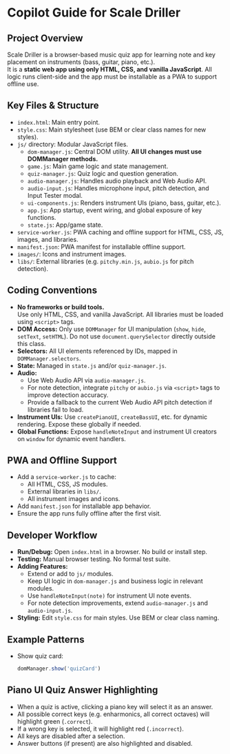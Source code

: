 # Copilot Guide for Scale Driller

## Project Overview
Scale Driller is a browser-based music quiz app for learning note and key placement on instruments (bass, guitar, piano, etc.).  
It is a **static web app using only HTML, CSS, and vanilla JavaScript**. All logic runs client-side and the app must be installable as a PWA to support offline use.

## Key Files & Structure
- `index.html`: Main entry point.
- `style.css`: Main stylesheet (use BEM or clear class names for new styles).
- `js/` directory: Modular JavaScript files.
  - `dom-manager.js`: Central DOM utility. **All UI changes must use DOMManager methods.**
  - `game.js`: Main game logic and state management.
  - `quiz-manager.js`: Quiz logic and question generation.
  - `audio-manager.js`: Handles audio playback and Web Audio API.
  - `audio-input.js`: Handles microphone input, pitch detection, and Input Tester modal.
  - `ui-components.js`: Renders instrument UIs (piano, bass, guitar, etc.).
  - `app.js`: App startup, event wiring, and global exposure of key functions.
  - `state.js`: App/game state.
- `service-worker.js`: PWA caching and offline support for HTML, CSS, JS, images, and libraries.
- `manifest.json`: PWA manifest for installable offline support.
- `images/`: Icons and instrument images.
- `libs/`: External libraries (e.g. `pitchy.min.js`, `aubio.js` for pitch detection).

## Coding Conventions
- **No frameworks or build tools.**  
  Use only HTML, CSS, and vanilla JavaScript. All libraries must be loaded using `<script>` tags.
- **DOM Access:** Only use `DOMManager` for UI manipulation (`show`, `hide`, `setText`, `setHTML`). Do not use `document.querySelector` directly outside this class.
- **Selectors:** All UI elements referenced by IDs, mapped in `DOMManager.selectors`.
- **State:** Managed in `state.js` and/or `quiz-manager.js`.
- **Audio:**
  - Use Web Audio API via `audio-manager.js`.
  - For note detection, integrate `pitchy` or `aubio.js` via `<script>` tags to improve detection accuracy.
  - Provide a fallback to the current Web Audio API pitch detection if libraries fail to load.
- **Instrument UIs:** Use `createPianoUI`, `createBassUI`, etc. for dynamic rendering. Expose these globally if needed.
- **Global Functions:** Expose `handleNoteInput` and instrument UI creators on `window` for dynamic event handlers.

## PWA and Offline Support
- Add a `service-worker.js` to cache:
  - All HTML, CSS, JS modules.
  - External libraries in `libs/`.
  - All instrument images and icons.
- Add `manifest.json` for installable app behavior.
- Ensure the app runs fully offline after the first visit.

## Developer Workflow
- **Run/Debug:** Open `index.html` in a browser. No build or install step.
- **Testing:** Manual browser testing. No formal test suite.
- **Adding Features:**
  - Extend or add to `js/` modules.
  - Keep UI logic in `dom-manager.js` and business logic in relevant modules.
  - Use `handleNoteInput(note)` for instrument UI note events.
  - For note detection improvements, extend `audio-manager.js` and `audio-input.js`.
- **Styling:** Edit `style.css` for main styles. Use BEM or clear class naming.

## Example Patterns
- Show quiz card:  
  ```javascript
  domManager.show('quizCard')
  ```

## Piano UI Quiz Answer Highlighting

- When a quiz is active, clicking a piano key will select it as an answer.
- All possible correct keys (e.g. enharmonics, all correct octaves) will highlight green (`.correct`).
- If a wrong key is selected, it will highlight red (`.incorrect`).
- All keys are disabled after a selection.
- Answer buttons (if present) are also highlighted and disabled.
